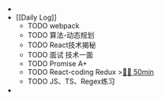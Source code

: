 -
- [[Daily Log]]
	- TODO webpack
	- TODO 算法-动态规划
	- TODO React技术揭秘
	- TODO 面试 技术一面
	- TODO Promise A+
	- TODO React-coding Redux >[🍅🍅 50min](#agenda-pomo://?t=f-1689306806115-1500%2Cf-1689309576424-1500)
	- TODO JS、TS、Regex练习
-